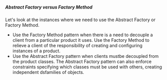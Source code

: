 ##### Abstract Factory versus Factory Method
Let's look at the instances where we need to use the Abstract Factory or Factory Method.
* Use the Factory Method pattern when there is a need to decouple a client from a particular product it uses. Use the Factory Method to relieve a client of the responsibility of creating and configuring instances of a product.
* Use the Abstract Factory pattern when clients mustbe decoupled from the product classes. The Abstract Factory pattern can also enforce constraints specifying which classes must be used with others, creating independent dsfamilies of objects.
